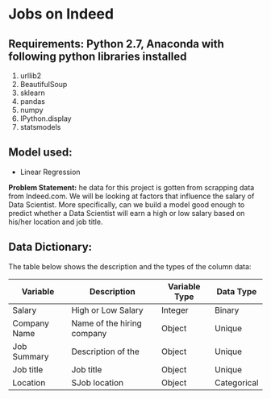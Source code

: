# Jobs on Indeed

## Requirements: Python 2.7, Anaconda with following python libraries installed

1. urllib2
2. BeautifulSoup
3. sklearn
4. pandas
5. numpy
6. IPython.display
7. statsmodels


## Model used:
- Linear Regression


<b>Problem Statement:</b> he data for this project is gotten from scrapping data from Indeed.com. We will be looking at factors that influence the salary of Data Scientist. More specifically, can we build a model good enough to predict whether a Data Scientist will earn a high or low salary based on his/her location and job title.


## Data Dictionary:

The table below shows the description and the types of the column data:

|Variable|Description|Variable Type|Data Type|
|---|---|---|---|
|Salary|High or Low Salary|Integer|Binary
|Company Name|Name of the hiring company|Object|Unique|
|Job Summary|Description of the |Object|Unique|
|Job title|Job title|Object|Unique|
|Location|SJob location|Object|Categorical|
